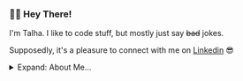 ### 👋🏼 Hey There!

I'm Talha. I like to code stuff, but mostly just say ~~bad~~ jokes.

Supposedly, it's a pleasure to connect with me on [Linkedin](https://www.linkedin.com/in/talha-rahman) 😎

<details>
<summary>Expand: About Me...</summary>
<p>

```javascript
const Talha = {
  languages: [Kotlin, Java, Python, Swift, C++, Javascript, HTML, CSS, SQL],
  technologies: [ReactJS, NodeJS, Git, Linux],
};
```
</p>
</details>
